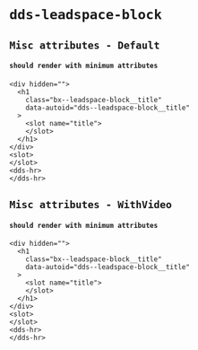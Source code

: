 # `dds-leadspace-block`

## `Misc attributes - Default`

####   `should render with minimum attributes`

```
<div hidden="">
  <h1
    class="bx--leadspace-block__title"
    data-autoid="dds--leadspace-block__title"
  >
    <slot name="title">
    </slot>
  </h1>
</div>
<slot>
</slot>
<dds-hr>
</dds-hr>
```

## `Misc attributes - WithVideo`

####   `should render with minimum attributes`

```
<div hidden="">
  <h1
    class="bx--leadspace-block__title"
    data-autoid="dds--leadspace-block__title"
  >
    <slot name="title">
    </slot>
  </h1>
</div>
<slot>
</slot>
<dds-hr>
</dds-hr>
```

